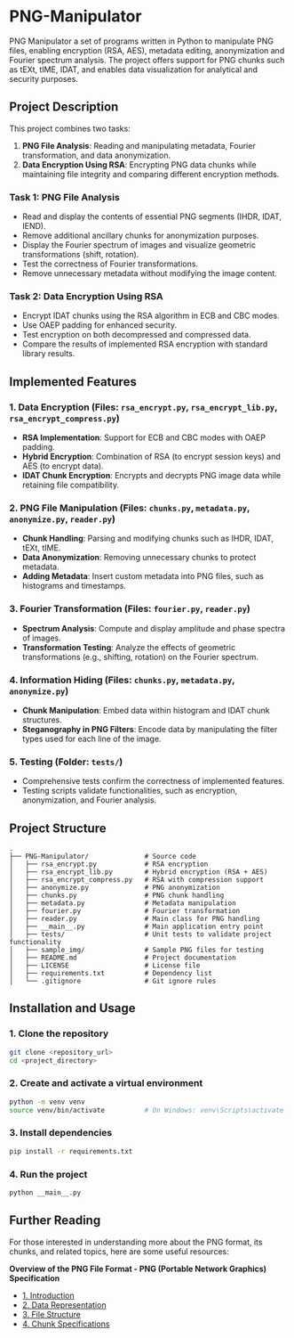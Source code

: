 # PNG-Manipulator
PNG Manipulator a set of programs written in Python to manipulate PNG files, enabling encryption (RSA, AES), metadata editing, anonymization and Fourier spectrum analysis. The project offers support for PNG chunks such as tEXt, tIME, IDAT, and enables data visualization for analytical and security purposes.

## Project Description

This project combines two tasks:
1. **PNG File Analysis**: Reading and manipulating metadata, Fourier transformation, and data anonymization.
2. **Data Encryption Using RSA**: Encrypting PNG data chunks while maintaining file integrity and comparing different encryption methods.

### Task 1: PNG File Analysis
- Read and display the contents of essential PNG segments (IHDR, IDAT, IEND).
- Remove additional ancillary chunks for anonymization purposes.
- Display the Fourier spectrum of images and visualize geometric transformations (shift, rotation).
- Test the correctness of Fourier transformations.
- Remove unnecessary metadata without modifying the image content.

### Task 2: Data Encryption Using RSA
- Encrypt IDAT chunks using the RSA algorithm in ECB and CBC modes.
- Use OAEP padding for enhanced security.
- Test encryption on both decompressed and compressed data.
- Compare the results of implemented RSA encryption with standard library results.

## Implemented Features

### 1. Data Encryption (Files: `rsa_encrypt.py`, `rsa_encrypt_lib.py`, `rsa_encrypt_compress.py`)
- **RSA Implementation**: Support for ECB and CBC modes with OAEP padding.
- **Hybrid Encryption**: Combination of RSA (to encrypt session keys) and AES (to encrypt data).
- **IDAT Chunk Encryption**: Encrypts and decrypts PNG image data while retaining file compatibility.

### 2. PNG File Manipulation (Files: `chunks.py`, `metadata.py`, `anonymize.py`, `reader.py`)
- **Chunk Handling**: Parsing and modifying chunks such as IHDR, IDAT, tEXt, tIME.
- **Data Anonymization**: Removing unnecessary chunks to protect metadata.
- **Adding Metadata**: Insert custom metadata into PNG files, such as histograms and timestamps.

### 3. Fourier Transformation (Files: `fourier.py`, `reader.py`)
- **Spectrum Analysis**: Compute and display amplitude and phase spectra of images.
- **Transformation Testing**: Analyze the effects of geometric transformations (e.g., shifting, rotation) on the Fourier spectrum.

### 4. Information Hiding (Files: `chunks.py`, `metadata.py`, `anonymize.py`)
- **Chunk Manipulation**: Embed data within histogram and IDAT chunk structures.
- **Steganography in PNG Filters**: Encode data by manipulating the filter types used for each line of the image.

### 5. Testing (Folder: `tests/`)
- Comprehensive tests confirm the correctness of implemented features.
- Testing scripts validate functionalities, such as encryption, anonymization, and Fourier analysis.

## Project Structure


```plaintext
.
├── PNG-Manipulator/              # Source code
│   ├── rsa_encrypt.py            # RSA encryption
│   ├── rsa_encrypt_lib.py        # Hybrid encryption (RSA + AES)
│   ├── rsa_encrypt_compress.py   # RSA with compression support
│   ├── anonymize.py              # PNG anonymization
│   ├── chunks.py                 # PNG chunk handling
│   ├── metadata.py               # Metadata manipulation
│   ├── fourier.py                # Fourier transformation
│   ├── reader.py                 # Main class for PNG handling
│   ├── __main__.py               # Main application entry point
│   ├── tests/                    # Unit tests to validate project functionality
│   ├── sample_img/               # Sample PNG files for testing
│   ├── README.md                 # Project documentation
│   ├── LICENSE                   # License file
│   ├── requirements.txt          # Dependency list
│   └── .gitignore                # Git ignore rules
```

## Installation and Usage

### 1. Clone the repository
```bash
git clone <repository_url>
cd <project_directory>
```
### 2. Create and activate a virtual environment
```bash
python -m venv venv
source venv/bin/activate          # On Windows: venv\Scripts\activate
```
### 3. Install dependencies
```bash
pip install -r requirements.txt
```
### 4. Run the project
```bash
python __main__.py
```
## Further Reading

For those interested in understanding more about the PNG format, its chunks, and related topics, here are some useful resources:

**Overview of the PNG File Format - PNG (Portable Network Graphics) Specification**
-   [1. Introduction](https://www.w3.org/TR/PNG-Introduction.html)
-   [2. Data Representation](https://www.w3.org/TR/PNG-DataRep.html)
-   [3. File Structure](https://www.w3.org/TR/PNG-Structure.html)
-   [4. Chunk Specifications](https://www.w3.org/TR/PNG-Chunks.html)
